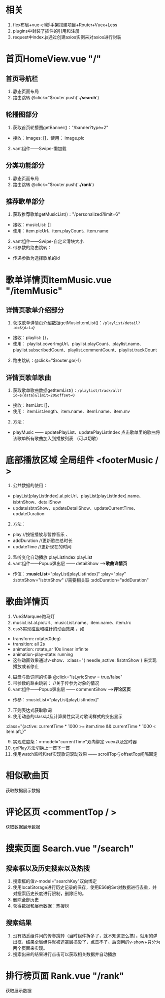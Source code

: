 # 相关
1. flex布局+vue-cli脚手架搭建项目+Router+Vuex+Less
2. plugins中封装了插件的引用和注册
3. request中index.js通过创建axios实例来对axios进行封装
# 首页HomeView.vue  "/" 
## 首页导航栏 <topNav />

1. 静态页面布局
2. 路由跳转 @click="$router.push('**./search**')
## 轮播图部分 <swiperTop />

1. 获取首页轮播图getBanner()："/banner?type=2"
-   接收：images: []，使用： image.pic
2. vant组件——Swipe-懒加载
## 分类功能部分 <iconList />

1. 静态页面布局
2. 路由跳转 @click="$router.push('**./rank**')
## 推荐歌单部分 <musicList />

1. 获取推荐歌单getMusicList()："/personalized?limit=6"
- 接收：musicList: []
- 使用：item.picUrl、item.playCount、item.name
2. vant组件——Swipe-自定义滑块大小
3. 带参数的路由跳转：<router-link :to="{ path: '**/itemMusic**', query: { id: item.id } }"></router-link>
- 传递参数为选择歌单的id
# 歌单详情页ItemMusic.vue "/itemMusic"
## 详情页歌单介绍部分 <itemMusicTop />

1. 获取歌单详情页介绍数据getMusicItemList()：`/playlist/detail?id=${data}`
- 接收：playlist: {}，
- 使用： playlist.coverImgUrl、playlist.playCount、playlist.name、playlist.subscribedCount、playlist.commentCount、playlist.trackCount
2. 路由跳转：@click="$router.go(-1)  <!-- 返回上一页 -->
## 详情页歌单歌曲 <itemMusicList />

1. 获取歌单歌曲数据getItemList()：`/playlist/track/all?id=${data}&limit=20&offset=0`
- 接收：itemList: []，
- 使用： itemList.length、item.name、item1.name、item.mv
2. 方法：
- playMusic —— updatePlayList、updatePlayListIndex 点击歌单里的歌曲将该歌单所有歌曲加入到播放列表 （可以切歌）
# 底部播放区域 全局组件 <footerMusic / >

1. 公共数据的使用：
- playList[playListIndex].al.picUrl、playList[playListIndex].name、isbtnShow、detailShow 
- updateIsbtnShow、updateDetailShow、updateCurrentTime、updateDuration
2. 方法：
- play //按钮播放与暂停音乐 、
- addDuration //更新歌曲总时长
- updateTime //更新现在的时间
3. 监听变化自动播放 playListIndex playList
4. vant组件——Popup弹出层 —— detailShow ——>**歌曲详情页**
- 传值：:**musicList**="playList[playListIndex]" :play="play" :isbtnShow="isbtnShow"   //需要相关联 :addDuration="addDuration"
# 歌曲详情页<musicDetail />

1. Vue3Marquee跑马灯
2. musicList.al.picUrl、musicList.name、item.name、item.lrc
3. css3实现磁盘和磁针的动画效果 ，如
- transform: rotate(0deg)
- transition: all 2s
- animation: rotate_ar 10s linear infinite
- animation-play-state: running
- 这些动画效果通过v-show、:class="{ needle_active: !isbtnShow } 来实现播放或者停止
4. 磁盘与歌词间的切换 @click="isLyricShow = true/false"
5. 带参数的路由跳转：<router-link :to="{ path: '**/comment/simi**', query: { musicList: JSON.stringify(playList[playListIndex]) }"></router-link>  //关于传参为对象的情况
6. vant组件——Popup弹出层 ——  commentShow ——>**评论区页**
- 传参：:musicList="playList[playListIndex]"
7. 正则表达式获取歌词
8. 使用动态的class以及计算属性实现对歌词样式的突出显示

:class="{active: currentTime * 1000 >= item.time && currentTime * 1000 < item.aft,}"

9. 实现进度条：v-model="currentTime"双向绑定 vuex以及定时器
10. goPlay方法切换上一首下一首
11. 使用watch监听和ref实现歌词滚动效果 —— scrollTop与offsetTop间隔固定
# 相似歌曲页 <commentSimi />
获取数据展示数据
# 评论区页 <commentTop / >
获取数据展示数据

# 搜索页面 Search.vue "/search"
## 搜索框以及历史搜索以及热搜<searchTop />

1. 搜索框的值v-model="searchKey"双向绑定
2. 使用localStorage进行历史记录的保存，使用ES6的Set对数据进行去重，并对搜索历史长度进行限制，删除旧的。
3. 删除全部历史
4. 获得数据和展示数据：热搜榜
## 搜索结果 <searchDetail />

1. 没有熟悉组件间的传参跳转（当时组件拆多了，就不知道怎么搞），就用的弹出框，结果全局组件就被遮罩层搞没了，点击不了。后面用的v-show+只分为两个页面来实现。
2. 搜索出来的结果进行点击可以获取相关数据并自动播放 
# 排行榜页面 Rank.vue "/rank"
获取展示数据

